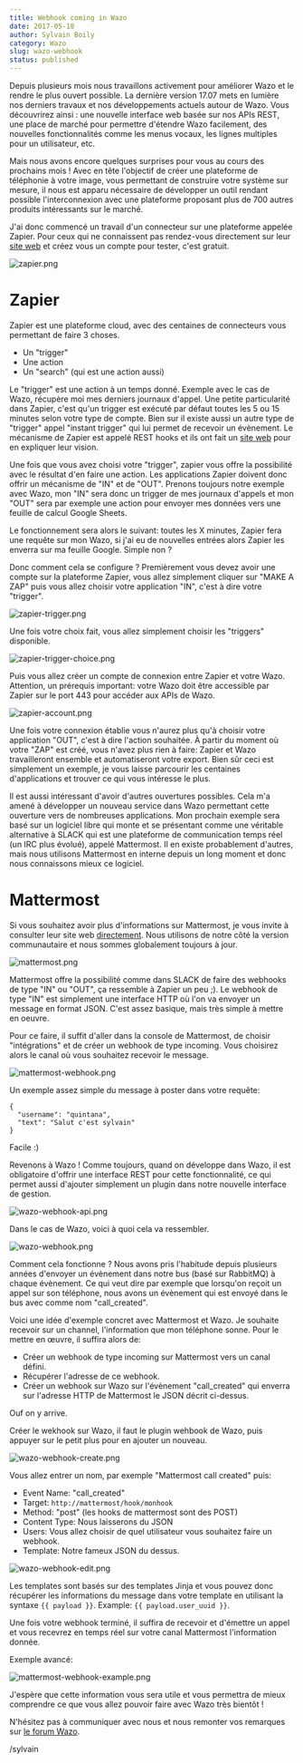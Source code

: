 ```yaml
---
title: Webhook coming in Wazo
date: 2017-05-18
author: Sylvain Boily
category: Wazo
slug: wazo-webhook
status: published
---
```


Depuis plusieurs mois nous travaillons activement pour améliorer Wazo et le rendre le plus ouvert possible. La dernière version 17.07 mets en lumière nos derniers travaux et nos développements actuels autour de Wazo.  Vous découvrirez ainsi : une nouvelle interface web basée sur nos APIs REST, une place de marché pour permettre d'étendre Wazo facilement, des nouvelles fonctionnalités comme les menus vocaux, les lignes multiples pour un utilisateur, etc.

Mais nous avons encore quelques surprises pour vous au cours des prochains mois ! Avec en tête l'objectif de créer une plateforme de téléphonie à votre image, vous permettant de construire votre système sur mesure, il nous est apparu nécessaire de développer un outil rendant possible l'interconnexion avec une plateforme proposant plus de 700 autres produits intéressants sur le marché.

J'ai donc commencé un travail d'un connecteur sur une plateforme appelée Zapier. Pour ceux qui ne connaissent pas rendez-vous directement sur leur [site web](http://zapier.com) et créez vous un compte pour tester, c'est gratuit.

![zapier.png](../../images/blog/wazo-webhook/zapier.png "Zapier website")

# Zapier

Zapier est une plateforme cloud, avec des centaines de connecteurs vous permettant de faire 3 choses.

- Un "trigger"
- Une action
- Un "search" (qui est une action aussi)

Le "trigger" est une action à un temps donné. Exemple avec le cas de Wazo, récupère moi mes derniers journaux d'appel. Une petite particularité dans Zapier, c'est qu'un trigger est exécuté par défaut toutes les 5 ou 15 minutes selon votre type de compte. Bien sur il existe aussi un autre type de "trigger" appel "instant trigger" qui lui permet de recevoir un évènement. Le mécanisme de Zapier est appelé REST hooks et ils ont fait un [site web](https://resthooks.org) pour en expliquer leur vision.

Une fois que vous avez choisi votre "trigger", zapier vous offre la possibilité avec le résultat d'en faire une action. Les applications Zapier doivent donc offrir un mécanisme de "IN" et de "OUT". Prenons toujours notre exemple avec Wazo, mon "IN" sera donc un trigger de mes journaux d'appels et mon "OUT" sera par exemple une action pour envoyer mes données vers une feuille de calcul Google Sheets.

Le fonctionnement sera alors le suivant: toutes les X minutes, Zapier fera une requête sur mon Wazo, si j'ai eu de nouvelles entrées alors Zapier les enverra sur ma feuille Google. Simple non ?

Donc comment cela se configure ? Premièrement vous devez avoir une compte sur la plateforme Zapier, vous allez simplement cliquer sur "MAKE A ZAP" puis vous allez choisir votre application "IN", c'est à dire votre "trigger".

![zapier-trigger.png](../../images/blog/wazo-webhook/zapier-trigger.png "Zapier trigger")

Une fois votre choix fait, vous allez simplement choisir les "triggers" disponible.

![zapier-trigger-choice.png](../../images/blog/wazo-webhook/zapier-trigger-choice.png "Zapier trigger choice")

Puis vous allez créer un compte de connexion entre Zapier et votre Wazo. Attention, un prérequis important: votre Wazo doit être accessible par Zapier sur le port 443 pour accéder aux APIs de Wazo.

![zapier-account.png](../../images/blog/wazo-webhook/zapier-account.png "Zapier account")

Une fois votre connexion établie vous n'aurez plus qu'à choisir votre application "OUT", c'est à dire l'action souhaitée. À partir du moment où votre "ZAP" est créé, vous n'avez plus rien à faire: Zapier et Wazo travailleront ensemble et automatiseront votre export. Bien sûr ceci est simplement un exemple, je vous laisse parcourir les centaines d'applications et trouver ce qui vous intéresse le plus.

Il est aussi intéressant d'avoir d'autres ouvertures possibles. Cela m'a amené à développer un nouveau service dans Wazo permettant cette ouverture vers de nombreuses applications. Mon prochain exemple sera basé sur un logiciel libre qui monte et se présentant comme une véritable alternative à SLACK qui est une plateforme de communication temps réel (un IRC plus évolué), appelé Mattermost. Il en existe probablement d'autres, mais nous utilisons Mattermost en interne depuis un long moment et donc nous connaissons mieux ce logiciel.

# Mattermost

Si vous souhaitez avoir plus d'informations sur Mattermost, je vous invite à consulter leur site web [directement](http://mattermost.org). Nous utilisons de notre côté la version communautaire et nous sommes globalement toujours à jour.

![mattermost.png](../../images/blog/wazo-webhook/mattermost.png "Mattermost screenshot")

Mattermost offre la possibilité comme dans SLACK de faire des webhooks de type "IN" ou "OUT", ça ressemble à Zapier un peu ;). Le webhook de type "IN" est simplement une interface HTTP où l'on va envoyer un message en format JSON. C'est assez basique, mais très simple à mettre en oeuvre.

Pour ce faire, il suffit d'aller dans la console de Mattermost, de choisir "intégrations" et de créer un webhook de type incoming. Vous choisirez alors le canal où vous souhaitez recevoir le message.

![mattermost-webhook.png](../../images/blog/wazo-webhook/mattermost-webhook.png "Mattermost webhook")

Un exemple assez simple du message à poster dans votre requête:

    {
      "username": "quintana",
      "text": "Salut c'est sylvain"
    }


Facile :)


Revenons à Wazo ! Comme toujours, quand on développe dans Wazo, il est obligatoire d'offrir une interface REST pour cette fonctionnalité, ce qui permet aussi d'ajouter simplement un plugin dans notre nouvelle interface de gestion.

![wazo-webhook-api.png](../../images/blog/wazo-webhook/wazo-webhook-api.png "Wazo webhook API")

Dans le cas de Wazo, voici à quoi cela va ressembler.

![wazo-webhook.png](../../images/blog/wazo-webhook/wazo-webhook.png "Wazo webhook")

Comment cela fonctionne ? Nous avons pris l'habitude depuis plusieurs années d'envoyer un évènement dans notre bus (basé sur RabbitMQ) à chaque évènement. Ce qui veut dire par exemple que lorsqu'on reçoit un appel sur son téléphone, nous avons un évènement qui est envoyé dans le bus avec comme nom "call_created".

Voici une idée d'exemple concret avec Mattermost et Wazo. Je souhaite recevoir sur un channel, l'information que mon téléphone sonne. Pour le mettre en œuvre, il suffira alors de:

- Créer un webhook de type incoming sur Mattermost vers un canal défini.
- Récupérer l'adresse de ce webhook.
- Créer un webhook sur Wazo sur l'évènement "call_created" qui enverra sur l'adresse HTTP de Mattermost le JSON décrit ci-dessus.

Ouf on y arrive.

Créer le wekhook sur Wazo, il faut le plugin wehbook de Wazo, puis appuyer sur le petit plus pour en ajouter un nouveau.

![wazo-webhook-create.png](../../images/blog/wazo-webhook/wazo-webhook-create.png "Wazo webhook create")

Vous allez entrer un nom, par exemple "Mattermost call created" puis:

- Event Name: "call_created"
- Target: `http://mattermost/hook/monhook`
- Method: "post" (les hooks de mattermost sont des POST)
- Content Type: Nous laisserons du JSON
- Users: Vous allez choisir de quel utilisateur vous souhaitez faire un webhook.
- Template: Notre fameux JSON du dessus.

![wazo-webhook-edit.png](../../images/blog/wazo-webhook/wazo-webhook-edit.png "Wazo webhook edit")

Les templates sont basés sur des templates Jinja et vous pouvez donc récupérer les informations du message dans votre template en utilisant la syntaxe `{{ payload }}`. Example: `{{ payload.user_uuid }}`.

Une fois votre webhook terminé, il suffira de recevoir et d'émettre un appel et vous recevrez en temps réel sur votre canal Mattermost l'information donnée.

Exemple avancé:

![mattermost-webhook-example.png](../../images/blog/wazo-webhook/mattermost-webhook-example.png "Mattermost webhook example")

J'espère que cette information vous sera utile et vous permettra de mieux comprendre ce que vous allez pouvoir faire avec Wazo très bientôt !

N'hésitez pas à communiquer avec nous et nous remonter vos remarques sur [le forum Wazo](https://wazo-platform.discourse.group).

/sylvain

